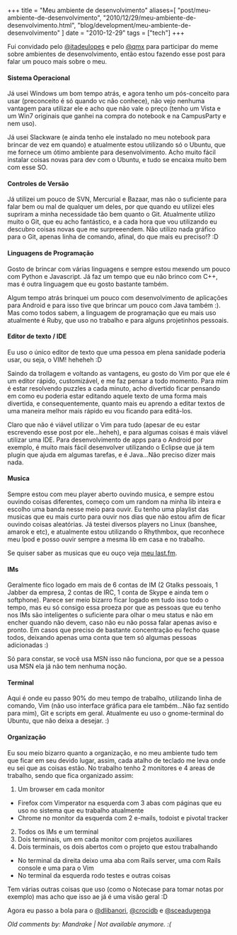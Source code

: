 +++
title = "Meu ambiente de desenvolvimento"
aliases=[
  "post/meu-ambiente-de-desenvolvimento",
  "2010/12/29/meu-ambiente-de-desenvolvimento.html",
  "blog/development/meu-ambiente-de-desenvolvimento"
]
date = "2010-12-29"
tags = ["tech"]
+++

Fui convidado pelo [@jtadeulopes](http://twitter.com/#!/jtadeulopes) e
pelo [@qmx](http://twitter.com/#!/qmx) para participar do meme sobre
ambientes de desenvolvimento, então estou fazendo esse post para falar
um pouco mais sobre o meu.

#### Sistema Operacional

Já usei Windows um bom tempo atrás, e agora tenho um pós-conceito para
usar (preconceito é só quando vc não conhece), não vejo nenhuma
vantagem para utilizar ele e acho que não vale o preço (tenho um Vista
e um Win7 originais que ganhei na compra do notebook e na CampusParty
e nem uso).

Já usei Slackware (e ainda tenho ele instalado no meu notebook para
brincar de vez em quando) e atualmente estou utilizando só o Ubuntu,
que me fornece um ótimo ambiente para desenvolvimento. Acho muito
fácil instalar coisas novas para dev com o Ubuntu, e tudo se encaixa
muito bem com esse SO.

#### Controles de Versão

Já utilizei um pouco de SVN, Mercurial e Bazaar, mas não o suficiente
para falar bem ou mal de qualquer um deles, por que quando eu utilizei
eles supriram a minha necessidade tão bem quanto o Git.  Atualmente
utilizo muito o Git, que eu acho fantástico, e a cada hora que vou
utilizando eu descubro coisas novas que me surpreeendem.  Não utilizo
nada gráfico para o Git, apenas linha de comando, afinal, do que mais
eu preciso!? :D

#### Linguagens de Programação

Gosto de brincar com várias linguagens e sempre estou mexendo um pouco
com Python e Javascript. Já faz um tempo que eu não brinco com C++,
mas é outra linguagem que eu gosto bastante também.

Algum tempo atrás brinquei um pouco com desenvolvimento de aplicações
para Android e para isso tive que brincar um pouco com Java também :).
Mas como todos sabem, a linguagem de programação que eu mais uso
atualmente é Ruby, que uso no trabalho e para alguns projetinhos
pessoais.

#### Editor de texto / IDE

Eu uso o único editor de texto que uma pessoa em plena sanidade
poderia usar, ou seja, o VIM! heheheh :D

Saindo da trollagem e voltando as vantagens, eu gosto do Vim por que
ele é um editor rápido, customizável, e me faz pensar a todo
momento. Para mim é estar resolvendo puzzles a cada minuto, acho
divertido ficar pensando em como eu poderia estar editando aquele
texto de uma forma mais divertida, e consequentemente, quanto mais eu
aprendo a editar textos de uma maneira melhor mais rápido eu vou
ficando para editá-los.

Claro que não é viável utilizar o Vim para tudo (apesar de eu estar
escrevendo esse post por ele...heheh), e para algumas coisas é mais
viável utilizar uma IDE. Para desenvolvimento de apps para o Android
por exemplo, é muito mais fácil desenvolver utilizando o Eclipse que
já tem plugin que ajuda em algumas tarefas, e é Java...Não preciso
dizer mais nada.

#### Musica
Sempre estou com meu player aberto ouvindo musica, e sempre estou ouvindo coisas diferentes, começo com um random na minha lib inteira e escolho uma banda nesse meio para ouvir.
Eu tenho uma playlist das musicas que eu mais curto para ouvir nos dias que não estou afim de ficar ouvindo coisas aleatórias.
Já testei diversos players no Linux (banshee, amarok e etc), e atualmente estou utilizando o Rhythmbox, que reconhece meu Ipod e posso ouvir sempre a mesma lib em casa e no trabalho.

Se quiser saber as musicas que eu ouço veja [meu last.fm](http://last.fm/user/pothix).

#### IMs

Geralmente fico logado em mais de 6 contas de IM (2 Gtalks pessoais, 1
Jabber da empresa, 2 contas de IRC, 1 conta de Skype e ainda tem o
softphone).  Parece ser meio bizarro ficar logado em tudo isso todo o
tempo, mas eu só consigo essa proeza por que as pessoas que eu tenho
nos IMs são inteligentes o suficiente para olhar o meu status e não em
encher quando não devem, caso não eu não possa falar apenas aviso e
pronto.  Em casos que preciso de bastante concentração eu fecho quase
todos, deixando apenas uma conta que tem só algumas pessoas
adicionadas :)

Só para constar, se você usa MSN isso não funciona, por que se a
pessoa usa MSN ela já não tem nenhuma noção.

#### Terminal

Aqui é onde eu passo 90% do meu tempo de trabalho, utilizando linha de
comando, Vim (não uso interface gráfica para ele também...Não faz
sentido para mim), Git e scripts em geral.  Atualmente eu uso o
gnome-terminal do Ubuntu, que não deixa a desejar. :)

#### Organização

Eu sou meio bizarro quanto a organização, e no meu ambiente tudo tem
que ficar em seu devido lugar, assim, cada atalho de teclado me leva
onde eu sei que as coisas estão.  No trabalho tenho 2 monitores e 4
areas de trabalho, sendo que fica organizado assim:

1. Um browser em cada monitor
  * Firefox com Vimperator na esquerda com 3 abas com páginas que eu uso no sistema que eu trabalho atualmente
  * Chrome no monitor da esquerda com 2 e-mails, todoist e pivotal tracker
2. Todos os IMs e um terminal
3. Dois terminais, um em cada monitor com projetos auxiliares
4. Dois terminais, os dois abertos com o projeto que estou trabalhando
  * No terminal da direita deixo uma aba com Rails server, uma com Rails console e uma para o Vim
  * No terminal da esquerda rodo testes e outras coisas

Tem várias outras coisas que uso (como o Notecase para tomar notas por
exemplo) mas acho que isso ae já é uma visão geral :D

Agora eu passo a bola para o
[@dlibanori](http://twitter.com/#!/dlibanori),
[@crocidb](http://twitter.com/#!/crocidb) e
[@sceadugenga](http://twitter.com/#!/bbcoimbra)



_Old comments by: Mandrake | Not available anymore. :(_
